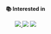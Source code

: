 #### <div align="center">📚 Interested in </div>
<div align="center"><a href="https://www.python.org/">
  <img src="https://img.shields.io/badge/Python-3766AB?style=flat-square&logo=Python&logoColor=white"/>
</a>
<a href="https://www.djangoproject.com/">
  <img src="https://img.shields.io/badge/Django-558855?style=flat-square&logo=Django&logoColor=white"/></a>
</a>
<a href="https://aws.amazon.com/ko/getting-started/">
  <img src="https://img.shields.io/badge/Amazon AWS-232F3E?style=flat-square&logo=Amazon AWS&logoColor=white"/>
</a></div>
